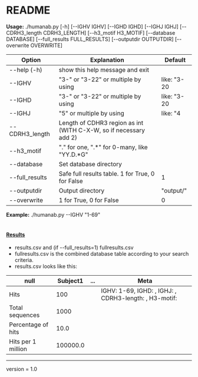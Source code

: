 # README

**Usage:** ./humanab.py [-h] [--IGHV IGHV] [--IGHD IGHD] [--IGHJ IGHJ] [--CDRH3_length CDRH3_LENGTH] [--h3_motif H3_MOTIF] [--database DATABASE] [--full_results FULL_RESULTS] [--outputdir OUTPUTDIR] [--overwrite OVERWRITE] <br/>

| **Option**     | **Explanation**                                                   | **Default** |
|----------------|-------------------------------------------------------------------|-------------|
| --help (-h)    | show this help message and exit                                   |             |
| --IGHV         | "3-" or "3-22" or multiple by using | like: "3-20|3-22"           |             |
| --IGHD         | "3-" or "3-22" or multiple by using | like: "3-20|3-22"           |             |
| --IGHJ         | "5" or multiple by using | like: "4|5"                            |             |
| --CDRH3_length | Length of CDHR3 region as int (WITH C-X-W, so if necessary add 2) |             |
| --h3_motif     | "." for one, ".*" for 0-many, like "YY.D.*G"                      |             |
| --database     | Set database directory                                            |             |
| --full_results | Safe full results table. 1 for True, 0 for False                  | 1           |
| --outputdir    | Output directory                                                  | "output/"   |
| --overwrite    | 1 for True, 0 for False                                           | 0           |



**Example:** ./humanab.py --IGHV "1-69" <br/> <br/>


#### <u>Results</u>
- results.csv and (if --full_results=1) fullresults.csv <br/>
- fullresults.csv is the combined database table according to your search criteria. <br/>
- results.csv looks like this: <br/>

 **null**           | **Subject1** | **...** | **Meta**                                              
--------------------|--------------|---------|-------------------------------------------------------
 Hits               | 100          |         | IGHV: 1-69, IGHD: , IGHJ: , CDRH3-length: , H3-motif: 
 Total sequences    | 1000         |         |                                                       
 Percentage of hits | 10.0         |         |                                                       
 Hits per 1 million | 100000.0     |         |                                                       


---
version = 1.0